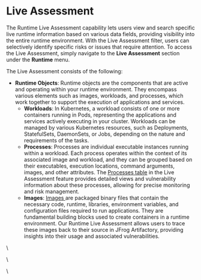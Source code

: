 # Live Assessment

The Runtime Live Assessment capability lets users view and search specific live runtime information based on various data fields, providing visibility into the entire runtime environment. With the Live Assessment filter, users can selectively identify specific risks or issues that require attention. To access the Live Assessment, simply navigate to the **Live Assessment** section under the **Runtime** menu.

The Live Assessment consists of the following:&#x20;

* **Runtime Objects**: Runtime objects are the components that are active and operating within your runtime environment. They encompass various elements such as images, workloads, and processes, which work together to support the execution of applications and services.&#x20;
  * **Workloads**: In Kubernetes, a workload consists of one or more containers running in Pods, representing the applications and services actively executing in your cluster. Workloads can be managed by various Kubernetes resources, such as Deployments, StatefulSets, DaemonSets, or Jobs, depending on the nature and requirements of the tasks.
  * **Processes**: Processes are individual executable instances running within a workload. Each process operates within the context of its associated image and workload, and they can be grouped based on their executables, execution locations, command arguments, images, and other attributes. The [Processes table](processes-table.md) in the Live Assessment feature provides detailed views and vulnerability information about these processes, allowing for precise monitoring and risk management.
  * **Images**: [Images ](images.md)are packaged binary files that contain the necessary code, runtime, libraries, environment variables, and configuration files required to run applications. They are fundamental building blocks used to create containers in a runtime environment. Our Runtime Live Assessment allows users to trace these images back to their source in JFrog Artifactory, providing insights into their usage and associated vulnerabilities.

\








\


\
